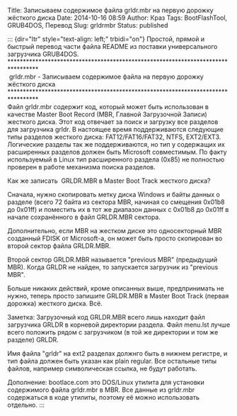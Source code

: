 Title: Записываем содержимое файла grldr.mbr на первую дорожку жёсткого диска
Date: 2014-10-16 08:59
Author: Краз
Tags: BootFlashTool, GRUB4DOS, Перевод
Slug: grldrmbr
Status: published

::: {dir="ltr" style="text-align: left;" trbidi="on"}
Простой, прямой и быстрый перевод части файла README из поставки универсального загрузчика GRUB4DOS.  
\*\*\*\*\*\*\*\*\*\*\*\*\*\*\*\*\*\*\*\*\*\*\*\*\*\*\*\*\*\*\*\*\*\*\*\*\*\*\*\*\*\*\*\*\*\*\*\*\*\*\*\*\*\*\*\*\*\*\*\*\*\*\*\*\*\*\*\*\*\*\*\*\*\*\*\*\*\*\*\*\*  
 grldr.mbr - Записываем содержимое файла на первую дорожку жёсткого диска  
\*\*\*\*\*\*\*\*\*\*\*\*\*\*\*\*\*\*\*\*\*\*\*\*\*\*\*\*\*\*\*\*\*\*\*\*\*\*\*\*\*\*\*\*\*\*\*\*\*\*\*\*\*\*\*\*\*\*\*\*\*\*\*\*\*\*\*\*\*\*\*\*\*\*\*\*\*\*\*\*\*  
Файл grldr.mbr содержит код, который может быть использован в качестве Master Boot Record (MBR, Главной Загрузочной Записи) жесткого диска. Этот код отвечает за поиск и загрузку все разделов для загрузчика grldr. В настоящее время поддерживаются следующие типы разделов жесткого диска: FAT12/FAT16/FAT32, NTFS, EXT2/EXT3. Логические разделы так же поддерживаются, но тип у содержащих их расширенных разделов должен быть Microsoft совместимым. По факту используемый в Linux тип расширенного раздела (0x85) не полностью проверен в работе механизма поиска разделов.  
  
Как же записать  GRLDR.MBR в Master Boot Track жесткого диска?  
  
Сначала, нужно скопировать метку диска Windows и байты данных о разделе (всего 72 байта из сектора MBR, начиная со смещения 0x01b8 до 0x01ff) и поместить их в тот же диапазон данных с 0x01b8 до 0x01ff в начале сохранённого в файл GRLDR.MBR сектора.  
  
Дополнительно, если MBR на жестком диске это односекторный MBR созданный FDISK от Microsoft-а, он может быть просто скопирован во второй сектор файла GRLDR.MBR.  
  
Второй сектор GRLDR.MBR называется "previous MBR" (предыдущий MBR). Когда GRLDR не найден, то запускается загрузчик из "previous MBR".  
  
Больше никаких действий, кроме описанных выше, предпринимать не нужно, теперь просто запишите GRLDR.MBR в Master Boot Track (первая дорожка) жесткого диска. Всё.  
  
Заметка: Загрузочный код GRLDR.MBR всего лишь находит файл загрузчика GRLDR в корневой директории раздела. Файл menu.lst лучше всего положить рядом с загрузчиком (в той же директории и том же разделе) GRLDR.  
  
Имя файла "grldr" на ext2 разделах должнго быть в нижнем регистре, и тип файла должен быть указан как plain regular. Все остальные типы файлов, например символическая ссылка, не будут работать.  
  
Дополнение: bootlace.com это DOS/Linux утилита для установки содержимого файла grldr.mbr в MBR. Все данные из grldr.mbr содержаться в коде утилиты, поэтому её можно использовать отдельно.
:::
